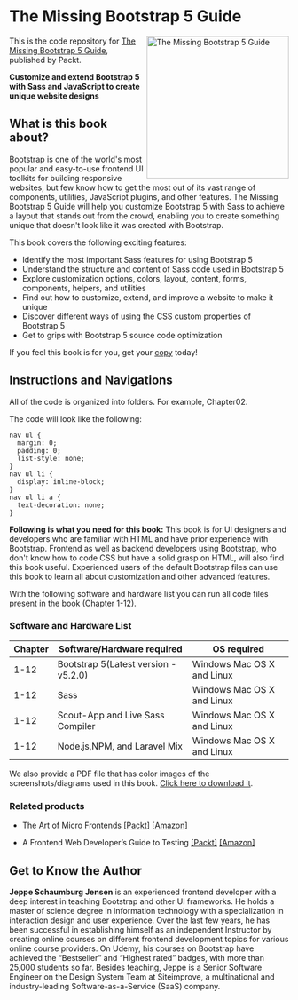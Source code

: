 # The Missing Bootstrap 5 Guide

<a href="https://www.packtpub.com/product/the-missing-bootstrap-5-guide/9781801076432"><img src="https://static.packt-cdn.com/products/9781801076432/cover/smaller" alt="The Missing Bootstrap 5 Guide" height="256px" align="right"></a>

This is the code repository for [The Missing Bootstrap 5 Guide](https://www.packtpub.com/product/the-missing-bootstrap-5-guide/9781801076432), published by Packt.

**Customize and extend Bootstrap 5 with Sass and JavaScript to create unique website designs**

## What is this book about?
Bootstrap is one of the world's most popular and easy-to-use frontend UI toolkits for building responsive websites, but few know how to get the most out of its vast range of components, utilities, JavaScript plugins, and other features. The Missing Bootstrap 5 Guide will help you customize Bootstrap 5 with Sass to achieve a layout that stands out from the crowd, enabling you to create something unique that doesn't look like it was created with Bootstrap.

This book covers the following exciting features:
* Identify the most important Sass features for using Bootstrap 5
* Understand the structure and content of Sass code used in Bootstrap 5
* Explore customization options, colors, layout, content, forms, components, helpers, and utilities
* Find out how to customize, extend, and improve a website to make it unique
* Discover different ways of using the CSS custom properties of Bootstrap 5
* Get to grips with Bootstrap 5 source code optimization

If you feel this book is for you, get your [copy](https://www.amazon.com/Missing-Bootstrap-Guide-Customize-JavaScript/dp/180107643X) today!


## Instructions and Navigations
All of the code is organized into folders. For example, Chapter02.

The code will look like the following:
```
nav ul {
  margin: 0;
  padding: 0;
  list-style: none;
}
nav ul li {
  display: inline-block;
}
nav ul li a {
  text-decoration: none;
}
```

**Following is what you need for this book:**
This book is for UI designers and developers who are familiar with HTML and have prior experience with Bootstrap. Frontend as well as backend developers using Bootstrap, who don't know how to code CSS but have a solid grasp on HTML, will also find this book useful. Experienced users of the default Bootstrap files can use this book to learn all about customization and other advanced features.

With the following software and hardware list you can run all code files present in the book (Chapter 1-12).

### Software and Hardware List
| Chapter | Software/Hardware required | OS required |
| -------- | ------------------------------------ | ----------------------------------- |
| 1-12 | Bootstrap 5(Latest version - v5.2.0) | Windows Mac OS X and Linux  |
| 1-12 | Sass| Windows Mac OS X and Linux  |
| 1-12 | Scout-App and Live Sass Compiler| Windows Mac OS X and Linux  |
| 1-12 | Node.js,NPM, and Laravel Mix| Windows Mac OS X and Linux  |

We also provide a PDF file that has color images of the screenshots/diagrams used in this book. [Click here to download it](https://packt.link/yXP75).

### Related products
* The Art of Micro Frontends [[Packt]](https://www.packtpub.com/product/the-art-of-micro-frontends/9781800563568) [[Amazon]](https://www.amazon.com/Art-Micro-Frontends-compositional-application/dp/1800563566)

* A Frontend Web Developer’s Guide to Testing [[Packt]](https://www.packtpub.com/product/a-front-end-web-developer-s-guide-to-testing/9781803238319) [[Amazon]](https://www.amazon.com/Frontend-Web-Developers-Guide-Testing/dp/1803238313/ref=tmm_pap_swatch_0?_encoding=UTF8&qid=&sr=)


## Get to Know the Author

**Jeppe Schaumburg Jensen**
is an experienced frontend developer with a deep interest in teaching Bootstrap and other UI frameworks. He holds a master of science degree in information technology with a specialization in interaction design and user experience. Over the last few years, he has been successful in establishing himself as an independent Instructor by creating online courses on different frontend development topics for various online course providers. On Udemy, his courses on Bootstrap have achieved the “Bestseller” and “Highest rated” badges, with more than 25,000 students so far. Besides teaching, Jeppe is a Senior Software Engineer on the Design System Team at Siteimprove, a multinational and industry-leading Software-as-a-Service (SaaS) company.
